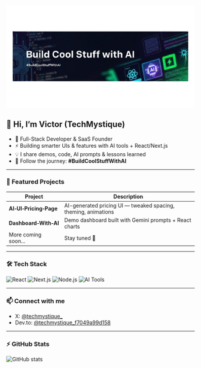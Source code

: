 <p align="center">
  <img src="banner.png" alt="Build Cool Stuff with AI" width="800"/>
</p>

## 👋 Hi, I’m Victor (TechMystique)

- 🧠 Full-Stack Developer & SaaS Founder  
- ⚡ Building smarter UIs & features with AI tools + React/Next.js  
- 💡 I share demos, code, AI prompts & lessons learned  
- 🔖 Follow the journey: **#BuildCoolStuffWithAI**

---

### 🚀 Featured Projects

| Project | Description |
|--------|-------------|
| **AI‑UI‑Pricing‑Page** | AI-generated pricing UI — tweaked spacing, theming, animations |
| **Dashboard‑With‑AI** | Demo dashboard built with Gemini prompts + React charts |
| More coming soon... | Stay tuned 👀 |

---

### 🛠 Tech Stack
![React](https://img.shields.io/badge/React-20232A?logo=react&logoColor=61DAFB)
![Next.js](https://img.shields.io/badge/Next.js-black?logo=next.js)
![Node.js](https://img.shields.io/badge/Node.js-339933?logo=node.js)
![AI Tools](https://img.shields.io/badge/AI‑Tools-Midjourney%20AI%20Studio%20Copilot-blue)

---

### 📫 Connect with me
- X: [@techmystique_](https://x.com/techmystique_)  
- Dev.to: [@techmystique_f7049a99d158](https://dev.to/techmystique_f7049a99d158)

---

### ⚡ GitHub Stats
![GitHub stats](https://github-readme-stats.vercel.app/api?username=techmystiquehub&show_icons=true&theme=radical)
